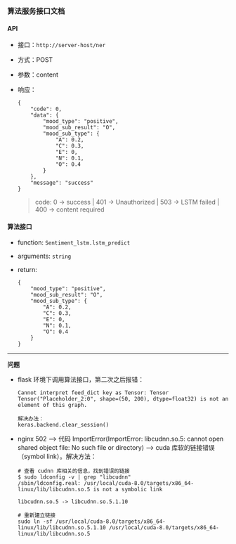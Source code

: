 ### 算法服务接口文档

#### API
- 接口：`http://server-host/ner`
- 方式：POST
- 参数：content <string>
- 响应：

	```
	{
	    "code": 0,
	    "data": {
			"mood_type": "positive",
			"mood_sub_result": "O",
			"mood_sub_type": {
				"A": 0.2,
				"C": 0.3,
				"E": 0,
				"N": 0.1,
				"O": 0.4
			}
	    },
	    "message": "success"
	}	
	```
	> code: 0 -> success | 401 -> Unauthorized | 503 -> LSTM failed | 400 -> content required 	

#### 算法接口

- function: `Sentiment_lstm.lstm_predict`
- arguments: `string` <str>
- return:

	```
	{
		"mood_type": "positive",
		"mood_sub_result": "O",
		"mood_sub_type": {
			"A": 0.2,
			"C": 0.3,
			"E": 0,
			"N": 0.1,
			"O": 0.4
		}
	}
	```

---

**问题**

- flask 环境下调用算法接口，第二次之后报错：
	```
	Cannot interpret feed_dict key as Tensor: Tensor Tensor("Placeholder_2:0", shape=(50, 200), dtype=float32) is not an element of this graph.

	解决办法：
	keras.backend.clear_session()
	```

- nginx 502 --> 代码 ImportError(ImportError: libcudnn.so.5: cannot open shared object file: No such file or directory) --> cuda 库软的链接错误（symbol link）。解决方法：

	```
	# 查看 cudnn 库相关的信息，找到错误的链接
	$ sudo ldconfig -v | grep "libcudnn"
	/sbin/ldconfig.real: /usr/local/cuda-8.0/targets/x86_64-linux/lib/libcudnn.so.5 is not a symbolic link

	libcudnn.so.5 -> libcudnn.so.5.1.10

	# 重新建立链接
	sudo ln -sf /usr/local/cuda-8.0/targets/x86_64-linux/lib/libcudnn.so.5.1.10 /usr/local/cuda-8.0/targets/x86_64-linux/lib/libcudnn.so.5
	```
